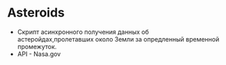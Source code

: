# Asteroids
- Скрипт асинхронного получения данных об астеройдах,пролетавших около Земли за опредленный временной промежуток.
- API - Nasa.gov
